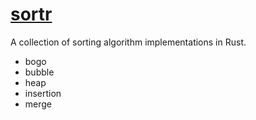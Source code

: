 # [sortr](https://crates.io/crates/sortr)

A collection of sorting algorithm implementations in Rust.

* bogo
* bubble
* heap
* insertion
* merge
